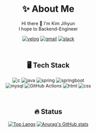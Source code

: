 <div align=center>

# ✨ About Me

Hi there 👋 I'm Kim Jihyun<br>
I hope to Backend-Engineer
  
  [![velog](https://img.shields.io/badge/Velog-20C997?style=flat-round&logo=Velog&logoColor=white)](https://velog.io/@zo_meong)
  [![gmail](https://img.shields.io/badge/Gmail-D14836?style=flat-round&logo=gmail&logoColor=white)](mailto:legojhk@gmail.com)
  [![slack](https://img.shields.io/badge/Slack-4A154B?style=flat-round&logo=slack&logoColor=white)](slack://user?team=)

  <br>
  
  ## 🖥️ Tech Stack

  ![c](https://img.shields.io/badge/C%2B%2B-00599C?style=flat-round&logo=c%2B%2B&logoColor=white)
  ![java](https://img.shields.io/badge/Java-ED8B00?style=flat-round&logo=openjdk&logoColor=white)
  ![spring](https://img.shields.io/badge/Spring-6DB33F?style=flat-round&logo=spring&logoColor=white)
  ![springboot](https://img.shields.io/badge/Spring%20Boot-6DB33F?style=flat-round&logo=Spring%20Boot&logoColor=white)
  <br>
  ![mysql](https://img.shields.io/badge/MySQL-005C84?style=flat-round&logo=mysql&logoColor=white)
  ![GitHub Actions](https://img.shields.io/badge/GitHub%20Actions-2088FF?style=flat-round&logo=githubactions&logoColor=white)
  ![html](https://img.shields.io/badge/HTML-E34F26?style=flat-round&logo=html5&logoColor=white)
  ![css](https://img.shields.io/badge/CSS-1572B6?style=flat-round&logo=css3&logoColor=white)

  <br>

  ## 🔥 Status
  [![Top Langs](https://github-readme-stats.vercel.app/api/top-langs/?username=zomeong&layout=compact)](https://github.com/anuraghazra/github-readme-stats)
  [![Anurag's GitHub stats](https://github-readme-stats-one-bice.vercel.app/api?username=zomeong&show_icons=true&include_all_commits=true&count_private=true&role=OWNER,ORGANIZATION_MEMBER,COLLABORATOR)](https://github.com/zomeong/github-readme-stats)

<!-- <a href="https://github.com/zomeong/github-readme-stats">
    <img src="https://github-readme-stats-one-bice.vercel.app/api?username=zomeong&show_icons=true&include_all_commits=true&count_private=true&role=OWNER,ORGANIZATION_MEMBER,COLLABORATOR" />
</a> -->

</div>
